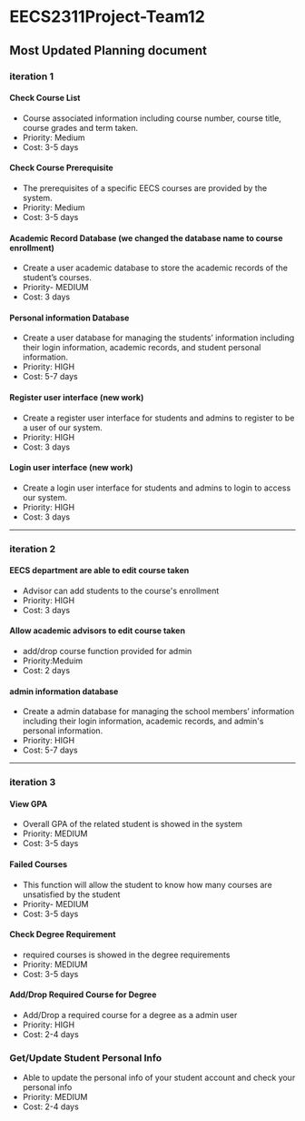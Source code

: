 # EECS2311Project-Team12
## Most Updated Planning document
### iteration 1
#### Check Course List
* Course associated information including course number, course title, course grades and term taken. 
* Priority: Medium                                                                            
* Cost: 3-5 days

#### Check Course Prerequisite
* The prerequisites of a specific EECS courses are provided by the system.
* Priority: Medium                                                                          
* Cost: 3-5 days

#### Academic Record Database (we changed the database name to course enrollment)
* Create a user academic database to store the academic records of the student’s courses.
* Priority- MEDIUM                                                                          
* Cost: 3 days

#### Personal information Database
* Create a user database for managing the students’ information including their login information, academic records, and student personal information.
* Priority: HIGH                                                                                      
* Cost: 5-7 days

#### Register user interface (new work)
* Create a register user interface for students and admins to register to be a user of our system.
* Priority: HIGH                                                                                      
* Cost: 3 days

#### Login user interface (new work)
* Create a login user interface for students and admins to login to access our system.
* Priority: HIGH                                                                                      
* Cost: 3 days

---

### iteration 2
#### EECS department are able to edit course taken 
* Advisor can add students to the course's enrollment
* Priority: HIGH                                                                                         
* Cost: 3 days

#### Allow academic advisors to edit course taken 
* add/drop course function provided for admin
* Priority:Meduim                                                                                    
* Cost: 2 days

#### admin information database
* Create a admin database for managing the school members’ information including their login information, academic records, and admin's personal information.
* Priority: HIGH                                                                                      
* Cost: 5-7 days

---

### iteration 3
#### View GPA
* Overall GPA of the related student is showed in the system
* Priority: MEDIUM                                                                                 
* Cost: 3-5 days

#### Failed Courses
* This function will allow the student to know how many courses are unsatisfied by the student
* Priority- MEDIUM                                                                         
* Cost: 3-5 days

#### Check Degree Requirement
* required courses is showed in the degree requirements
* Priority: MEDIUM                                                                               
* Cost: 3-5 days

#### Add/Drop Required Course for Degree
* Add/Drop a required course for a degree as a admin user
* Priority: HIGH
* Cost: 2-4 days

### Get/Update Student Personal Info
* Able to update the personal info of your student account and check your personal info
* Priority: MEDIUM
* Cost: 2-4 days










